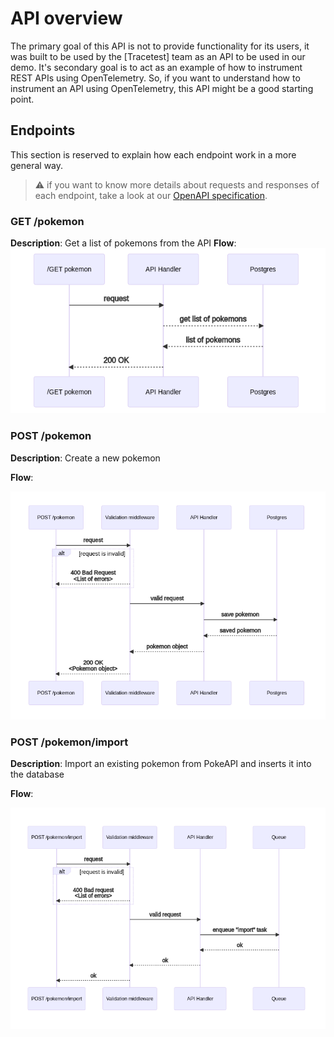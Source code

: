 # API overview
The primary goal of this API is not to provide functionality for its users, it was built to be used by the [Tracetest] team as an API to be used in our demo. It's secondary goal is to act as an example of how to instrument REST APIs using OpenTelemetry. So, if you want to understand how to instrument an API using OpenTelemetry, this API might be a good starting point.

## Endpoints
This section is reserved to explain how each endpoint work in a more general way.

> :warning: if you want to know more details about requests and responses of each endpoint, take a look at our [OpenAPI specification](https://github.com/kubeshop/pokeshop/blob/master/openapi/openapi.yaml).

### GET /pokemon

**Description**: Get a list of pokemons from the API
**Flow**:
![Get pokemon flow](https://github.com/kubeshop/pokeshop/blob/master/docs/diagrams/api-get-pokemon.png)

### POST /pokemon

**Description**: Create a new pokemon

**Flow**:

![Get pokemon flow](https://github.com/kubeshop/pokeshop/blob/master/docs/diagrams/api-create-pokemon.png)

### POST /pokemon/import

**Description**: Import an existing pokemon from PokeAPI and inserts it into the database

**Flow**:

![Get pokemon flow](https://github.com/kubeshop/pokeshop/blob/master/docs/diagrams/api-import-pokemon.png)

